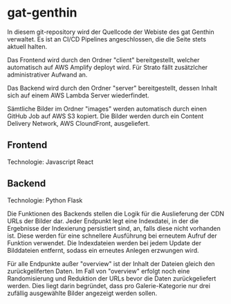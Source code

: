 # gat-genthin

In diesem git-repository wird der Quellcode der Webiste des gat Genthin verwaltet.
Es ist an CI/CD Pipelines angeschlossen, die die Seite stets aktuell halten.


Das Frontend wird durch den Ordner "client" bereitgestellt, welcher automatisch auf AWS Amplify deployt wird. Für Strato fällt zusätzlcher administrativer Aufwand an.

Das Backend wird durch den Ordner "server" bereitgestellt, dessen Inhalt sich auf einem AWS Lambda Server wiederfindet.

Sämtliche Bilder im Ordner "images" werden automatisch durch einen GitHub Job auf AWS S3 kopiert. Die Bilder werden durch ein Content Delivery Network, AWS CloundFront, ausgeliefert.

## Frontend
Technologie: Javascript React

## Backend
Technologie: Python Flask

Die Funktionen des Backends stellen die Logik für die Auslieferung der CDN URLs der Bilder dar.
Jeder Endpunkt legt eine Indexdatei, in der die Ergebnisse der Indexierung persistiert sind, an, falls diese nicht vorhanden ist. Diese werden für eine schnellere Ausführung bei erneutem Aufruf der Funktion verwendet. Die Indexdateien werden bei jedem Update der Bilddateien entfernt, sodass ein erneutes Anlegen erzwungen wird.

Für alle Endpunkte außer "overview" ist der Inhalt der Dateien gleich den zurückgeliferten Daten. Im Fall von "overview" erfolgt noch eine Randomisierung und Reduktion der URLs bevor die Daten zurückgeliefert werden. Dies liegt darin begründet, dass pro Galerie-Kategorie nur drei zufällig ausgewählte Bilder angezeigt werden sollen.
